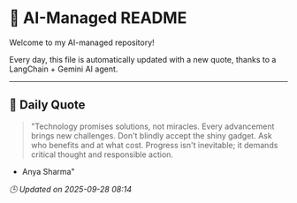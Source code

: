 # 🧠 AI-Managed README

Welcome to my AI-managed repository!

Every day, this file is automatically updated with a new quote, thanks to a LangChain + Gemini AI agent.

---

## 📅 Daily Quote

> "Technology promises solutions, not miracles. Every advancement brings new challenges. Don't blindly accept the shiny gadget. Ask who benefits and at what cost. Progress isn't inevitable; it demands critical thought and responsible action.
- Anya Sharma"

*🕒 Updated on 2025-09-28 08:14*